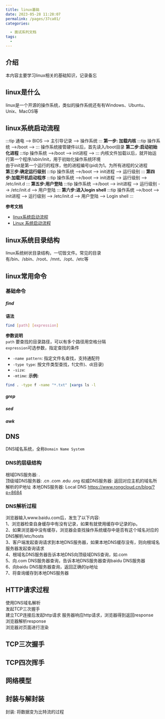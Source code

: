 ```yaml
---
title: linux基础
date: 2023-05-28 11:28:07
permalink: /pages/37ca01/
categories:

  - 面试系列文档
tags:
  - 
---
```

## 介绍
本内容主要学习linux相关的基础知识，记录备忘  
## linux是什么
linux是一个开源的操作系统，类似的操作系统还有有Windows、Ubuntu、Unix、MacOS等  
## linux系统启动流程
:::tip
通电 --> BIOS --> 主引导记录 --> 操作系统
:::
**第一步: 加载内核**
:::tip
操作系统 -->/boot -->
:::
操作系统接管硬件以后，首先读入/boot目录
**第二步:启动初始化进程**
:::tip
操作系统 -->/boot --> init进程 -->
:::
内核文件加载以后，就开始运行第一个程序/sbin/init，用于初始化操作系统环境  
由于init是第一个运行的程序，他的进程编号(pid)为1。为所有进程的父进程  
**第三步:确定运行级别**
:::tip
操作系统 -->/boot --> init进程 --> 运行级别
:::
**第四步:加载开机启动程序**
:::tip
操作系统 -->/boot --> init进程 --> 运行级别 --> /etc/init.d
:::
**第五步:用户登陆**
:::tip
操作系统 -->/boot --> init进程 --> 运行级别 --> /etc/init.d --> 用户登陆
:::
**第六步:进入login shell**
:::tip
操作系统 -->/boot --> init进程 --> 运行级别 --> /etc/init.d --> 用户登陆 --> Login shell
:::

**参考文档**
* [linux系统启动流程](https://www.ruanyifeng.com/blog/2013/08/linux_boot_process.html)
* [Linux 系统启动流程](https://jaminzhang.github.io/linux/Linux-boot-process/)
## linux系统目录结构
linux系统树状目录结构，一切皆文件。常见的目录有/bin、/sbin、/root、/mnt、/opt、/etc等

## linux常用命令
### 基础命令
##### find
**语法**
```sh
find [path] [expression]
```
**参数说明**  
`path` 要查找的目录路径，可以有多个路径用空格分隔  
`expression`可选参数，指定查找的条件  
 * `-name pattern`: 指定文件名查找，支持通配符
 * `-type type`: 按文件类型查找，f(文件)、d(目录)  
 * `-size`:
 * `-mtime`:
**示例:**
```sh
find . -type f -name "*.txt" |xargs ls -l
```
##### grep
##### sed
##### awk
## DNS
DNS域名系统，全称`Domain Name System`
### DNS的层级结构
根域DNS服务器: .  
顶级域DNS服务器: .cn .com .edu .org
权威DNS服务器:
  返回对应主机的域名所解析的IP地址
本地DNS服务器: Local DNS
https://www.rongcloud.cn/blog/?p=8684
### DNS解析过程
浏览器输入www.baidu.com后，发生了以下内容:  
1、浏览器检查自身缓存中有没有记录，如果有就使用缓存中记录的ip。  
2、如果浏览器中没有缓存，浏览器会查找操作系统缓存中是否有这个域名对应的DNS解析/etc/hosts  
3、客户端发起查询请求到本地DNS服务器，如果本地DNS缓存没有，则向根域名服务器发起查询请求  
4、根域名DNS服务器告诉本地DNS向顶级域DNS查询，如.com  
5、向.com DNS服务器查询，告诉本地DNS服务器查询baidu DNS服务器  
6、向baidu DNS服务器查询，返回正确的ip地址  
7、将查询缓存到本地DNS服务器  
## HTTP请求过程
使用DNS域名解析  
发起TCP三次握手  
建立TCP连接后发起http请求
服务器响应http请求，浏览器得到返回response  
浏览器解析response  
浏览器对页面进行渲染  
## TCP三次握手
## TCP四次挥手

## 网络模型

## 封装与解封装
封装: 将数据变为比特流的过程
